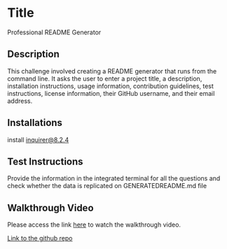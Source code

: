 # Title

Professional README Generator

## Description

This challenge involved creating a README generator that runs from the command line. It asks the user to enter a project title, a description, installation instructions, usage information, contribution guidelines, test instructions, license information, their GitHub username, and their email address.

## Installations

install inquirer@8.2.4

## Test Instructions

Provide the information in the integrated terminal for all the questions and check whether the data is replicated on GENERATEDREADME.md file

## Walkthrough Video

Please access the link [here](https://app.screencastify.com/v2/watch/5CXhXKHhPxgVHnOqdsEB) to watch the walkthrough video.

[Link to the github repo](https://github.com/RoopaThimmanacherla/readme-generator)
